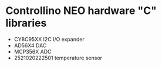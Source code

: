 # Controllino NEO hardware "C" libraries

- CY8C95XX I2C I/O expander
- AD56X4 DAC
- MCP356X ADC
- 2521020222501 temperature sensor

